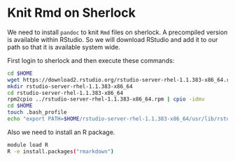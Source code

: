 # Knit Rmd on Sherlock

We need to install `pandoc` to knit `Rmd` files on sherlock. A precompiled version is available within RStudio. So we will download RStudio and add it to our path so that it is available system wide.

First login to sherlock and then execute these commands:

```bash
cd $HOME
wget https://download2.rstudio.org/rstudio-server-rhel-1.1.383-x86_64.rpm
mkdir rstudio-server-rhel-1.1.383-x86_64
cd rstudio-server-rhel-1.1.383-x86_64
rpm2cpio ../rstudio-server-rhel-1.1.383-x86_64.rpm | cpio -idmv
cd $HOME
touch .bash_profile
echo "export PATH=$HOME/rstudio-server-rhel-1.1.383-x86_64/usr/lib/rstudio-server/bin/pandoc:$PATH" >> .bash_profile
```

Also we need to install an R package.

```bash
module load R
R -e install.packages("rmarkdown")
```
